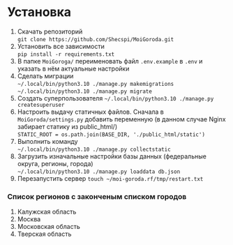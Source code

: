 # Установка

1. Скачать репозиторий  
  `git clone https://github.com/Shecspi/MoiGoroda.git`
2. Установить все зависимости  
  `pip install -r requirements.txt`
3. В папке `MoiGoroga/` переименовать файл `.env.example` в `.env` и указать в нём актуальные настройки
4. Сделать миграции  
  `~/.local/bin/python3.10 ./manage.py makemigrations`  
  `~/.local/bin/python3.10 ./manage.py migrate`
5. Создать суперпользователя
  `~/.local/bin/python3.10 ./manage.py createsuperuser`
6. Настроить выдачу статичных файлов. Сначала в `MoiGoroda/settings.py` добавить переменную (в данном случае Nginx забирает статику из public_html/)  
`STATIC_ROOT = os.path.join(BASE_DIR, './public_html/static')`
7. Выполнить команду  
`~/.local/bin/python3.10 ./manage.py collectstatic`
8. Загрузить изначальные настройки базы данных (федеральные округа, регионы, города)  
  `~/.local/bin/python3.10 ./manage.py loaddata db.json`
9. Перезапустить сервер `touch ~/moi-goroda.rf/tmp/restart.txt`

### Список регионов с законченым списком городов
1. Калужская область
2. Москва
3. Московская область
4. Тверская область